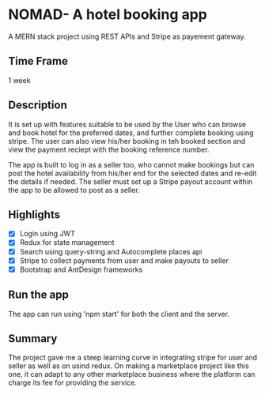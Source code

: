 # NOMAD- A hotel booking app
A MERN stack project using REST APIs and Stripe as payement gateway.

## Time Frame
1 week

## Description
It is set up with features suitable to be used by the User who can browse and book hotel for the preferred dates, and further complete booking using stripe. The user can also view his/her booking in teh booked section and view the payment reciept with the booking reference number.

The app is built to log in as a seller too, who cannot make bookings but can post the hotel availability from his/her end for the selected dates and re-edit the details if needed. The seller must set up a Stripe payout account within the app to be allowed to post as a seller. 

## Highlights
* [x] Login using JWT
* [x] Redux for state management
* [x] Search using query-string and Autocomplete places api
* [x] Stripe to collect payments from user and make payouts to seller
* [x] Bootstrap and AntDesign frameworks

## Run the app
The app can run using 'npm start' for both the client and the server. 

## Summary
The project gave me a steep learning curve in integrating stripe for user and seller as well as on usind redux. 
On making a marketplace project like this one, it can adapt to any other marketplace business where the platform can charge its fee for providing the service.
